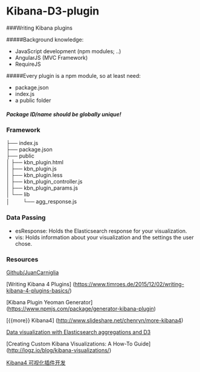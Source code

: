 # Kibana-D3-plugin

###Writing Kibana plugins

#####Background knowledge:
  * JavaScript development (npm modules; ..)
  * AngularJS (MVC Framework)
  * RequireJS
  
#####Every plugin is a npm module, so at least need: 
* package.json 
* index.js
* a public folder

##### Package ID/name should be globally unique!


### Framework 
├── index.js  
├── package.json  
├── public  
│   ├── kbn_plugin.html  
│   ├── kbn_plugin.js  
│   ├── kbn_plugin.less  
│   ├── kbn_plugin_controller.js  
│   ├── kbn_plugin_params.js  
│   └── lib  
│      　　 └── agg_response.js  

### Data Passing 
* esResponse: Holds the Elasticsearch response for your visualization. 
* vis: Holds information about your visualization and the settings the user chose.

### Resources
[Github/JuanCarniglia](https://github.com/JuanCarniglia/kbn_boxplot_violin_vis/tree/master/public)

[Writing Kibana 4 Plugins] (https://www.timroes.de/2015/12/02/writing-kibana-4-plugins-basics/)

[Kibana Plugin Yeoman Generator] (https://www.npmjs.com/package/generator-kibana-plugin)

[{{more}} Kibana4]  (http://www.slideshare.net/chenryn/more-kibana4)

[Data visualization with Elasticsearch aggregations and D3](https://www.elastic.co/blog/data-visualization-elasticsearch-aggregations)

[Creating Custom Kibana Visualizations: A How-To Guide] (http://logz.io/blog/kibana-visualizations/)

[Kibana4 可视化插件开发](https://github.com/chenryn/ELKstack-guide-cn/blob/master/kibana/v4/plugin/vis-develop.md)


